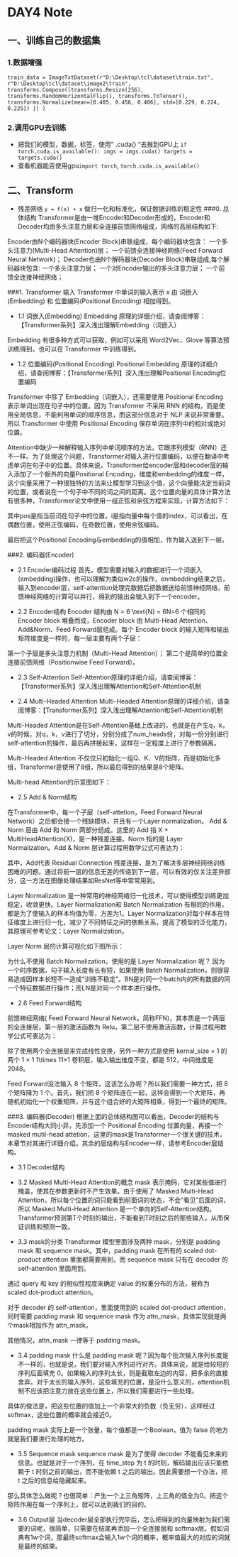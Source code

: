 # DAY4 Note
## 一、训练自己的数据集
### 1.数据增强
`train_data = ImageTxtDataset(r"D:\Desktop\tcl\dataset\train.txt",
                             r"D:\Desktop\tcl\dataset\image2\train",
                             transforms.Compose([transforms.Resize(256),
                                                 transforms.RandomHorizontalFlip(),
                                                 transforms.ToTensor(),
                                                 transforms.Normalize(mean=[0.485, 0.456, 0.406],
                                                                      std=[0.229, 0.224, 0.225])
                                                 ])
                             )`
### 2.调用GPU去训练
- 把我们的模型，数据，标签，使用” .cuda() “去推到GPU上
        `if torch.cuda.is_available():
            imgs = imgs.cuda()
            targets = targets.cuda()`
- 查看机器能否使用gpu`import torch`, `torch.cuda.is_available()`

## 二、Transform
- 残差网络 `y = f(x) + x` 做归一化和标准化，保证数据训练的稳定性
###0. 总体结构
Transformer是由一堆Encoder和Decoder形成的，Encoder和Decoder均由多头注意力层和全连接前馈网络组成，网络的高层结构如下:

Encoder由N个编码器块(Encoder Block)串联组成，每个编码器块包含：
一个多头注意力(Multi-Head Attention)层；
一个前馈全连接神经网络(Feed Forward Neural Network)；
Decoder也由N个解码器块(Decoder Block)串联组成,每个解码器块包含:
一个多头注意力层；
一个对Encoder输出的多头注意力层；
一个前馈全连接神经网络；

###1. Transformer 输入
Transformer 中单词的输入表示 x 由 词嵌入(Embedding) 和 位置编码(Positional Encoding) 相加得到。

- 1.1 词嵌入(Embedding)
Embedding 原理的详细介绍，请查阅博客：【Transformer系列】深入浅出理解Embedding（词嵌入）

Embedding 有很多种方式可以获取，例如可以采用 Word2Vec、Glove 等算法预训练得到，也可以在 Transformer 中训练得到。

- 1.2 位置编码(Positional Encoding)
Positional Embedding 原理的详细介绍，请查阅博客：【Transformer系列】深入浅出理解Positional Encoding位置编码

Transformer 中除了 Embedding（词嵌入），还需要使用 Positional Encoding 表示单词出现在句子中的位置。因为 Transformer 不采用 RNN 的结构，而是使用全局信息，不能利用单词的顺序信息，而这部分信息对于 NLP 来说非常重要。所以 Transformer 中使用 Positional Encoding 保存单词在序列中的相对或绝对位置。

Attention中缺少一种解释输入序列中单词顺序的方法，它跟序列模型（RNN）还不一样。为了处理这个问题，Transformer对输入进行位置编码，以便在翻译中考虑单词在句子中的位置。具体来说，Transformer给encoder层和decoder层的输入添加了一个额外的向量Positional Encoding，维度和embedding的维度一样，这个向量采用了一种很独特的方法来让模型学习到这个值，这个向量能决定当前词的位置，或者说在一个句子中不同的词之间的距离。这个位置向量的具体计算方法有很多种，Transformer论文中使用一组正弦和余弦方程来实现，计算方法如下：

其中pos是指当前词在句子中的位置，i是指向量中每个值的index，可以看出，在偶数位置，使用正弦编码，在奇数位置，使用余弦编码。

最后把这个Positional Encoding与embedding的值相加，作为输入送到下一层。


###2. 编码器(Encoder)
- 2.1 Encoder编码过程
首先，模型需要对输入的数据进行一个词嵌入(embedding)操作，也可以理解为类似w2c的操作，enmbedding结束之后，输入到encoder层，self-attention处理完数据后把数据送给前馈神经网络，前馈神经网络的计算可以并行，得到的输出会输入到下一个encoder。

- 2.2 Encoder结构
Encoder 结构由 N = 6 \text{N} = 6N=6 个相同的 Encoder block 堆叠而成，Encoder block 由 Multi-Head Attention、Add&Norm、Feed Forward层组成。每个 Encoder block 的输入矩阵和输出矩阵维度是一样的，每一层主要有两个子层：

第一个子层是多头注意力机制（Multi-Head Attention）；
第二个是简单的位置全连接前馈网络（Positionwise Feed Forward）。

- 2.3 Self-Attention
Self-Attention原理的详细介绍，请查阅博客：【Transformer系列】深入浅出理解Attention和Self-Attention机制

- 2.4 Multi-Headed Attention
Multi-Headed Attention原理的详细介绍，请查阅博客：【Transformer系列】深入浅出理解Attention和Self-Attention机制

Multi-Headed Attention是在Self-Attention基础上改进的，也就是在产生q，k，v的时候，对q，k，v进行了切分，分别分成了num_heads份，对每一份分别进行self-attention的操作，最后再拼接起来，这样在一定程度上进行了参数隔离。

Multi-Headed Attention 不仅仅只初始化一组Q、K、V的矩阵，而是初始化多组，Transformer是使用了8组，所以最后得到的结果是8个矩阵。

Multi-head Attention的示意图如下：


- 2.5 Add & Norm结构

在Transformer中，每一个子层（self-attetion，Feed Forward Neural Network）之后都会接一个残缺模块，并且有一个Layer normalization。
Add & Norm 层由 Add 和 Norm 两部分组成。这里的 Add 指 X + MultiHeadAttention(X)，是一种残差连接。Norm 指的是 Layer Normalization。Add & Norm 层计算过程用数学公式可表达为：

其中，Add代表 Residual Connection 残差连接，是为了解决多层神经网络训练困难的问题。通过将前一层的信息无差的传递到下一层，可以有效的仅关注差异部分，这一方法在图像处理结果如ResNet等中常常用到。

Layer Normalization 是一种常用的神经网络归一化技术，可以使得模型训练更加稳定，收敛更快。Layer Normalization和 Batch Normalization 有相同的作用，都是为了使输入的样本均值为零，方差为1。Layer Normalization对每个样本在特征维度上进行归一化，减少了不同特征之间的依赖关系，提高了模型的泛化能力，其原理可参考论文：Layer Normalization。

Layer Norm 层的计算可视化如下图所示：


为什么不使用 Batch Normalization，使用的是 Layer Normalization 呢？
因为一个时序数据，句子输入长度有长有短，如果使用 Batch Normalization，则很容易造成因样本长短不一造成“训练不稳定”。BN是对同一个batch内的所有数据的同一个特征数据进行操作；而LN是对同一个样本进行操作。

- 2.6 Feed Forward结构

前馈神经网络( Feed Forward Neural Network，简称FFN)，其本质是一个两层的全连接层，第一层的激活函数为 Relu，第二层不使用激活函数，计算过程用数学公式可表达为：

除了使用两个全连接层来完成线性变换，另外一种方式是使用 kernal_size = 1 的两个 1 × 1 1\times 11×1 卷积层，输入输出维度不变，都是 512，中间维度是 2048。

Feed Forward没法输入 8 个矩阵，这该怎么办呢？所以我们需要一种方式，把 8 个矩阵降为 1 个。首先，我们把 8 个矩阵连在一起，这样会得到一个大矩阵，再随机初始化一个权重矩阵，并与这个组合好的大矩阵相乘，得到一个最终的矩阵。

###3. 编码器(Decoder)
根据上面的总体结构图可以看出，Decoder的结构与Encoder结构大同小异，先添加一个 Positional Encoding 位置向量，再接一个masked mutil-head attetion，这里的mask是Transformer一个很关键的技术，本章节对其进行详细介绍。其余的层结构与Encoder一样，请参考Encoder层结构。

- 3.1 Decoder结构

- 3.2 Masked Multi-Head Attention的概念
mask 表示掩码，它对某些值进行掩盖，使其在参数更新时不产生效果。由于使用了 Masked Multi-Head Attention，所以每个位置的词只能看到前面词的状态，不会“看见”后面的词，所以 Masked Multi-Head Attention 是一个单向的Self-Attention结构。Transformer预测第T个时刻的输出，不能看到T时刻之后的那些输入，从而保证训练和预测一致。

- 3.3 mask的分类
Transformer 模型里面涉及两种 mask，分别是 padding mask 和 sequence mask。其中，padding mask 在所有的 scaled dot-product attention 里面都需要用到，而 sequence mask 只有在 decoder 的 self-attention 里面用到。

通过 query 和 key 的相似性程度来确定 value 的权重分布的方法，被称为 scaled dot-product attention。

对于 decoder 的 self-attention，里面使用到的 scaled dot-product attention，同时需要 padding mask 和 sequence mask 作为 attn_mask，具体实现就是两个mask相加作为 attn_mask。

其他情况，attn_mask 一律等于 padding mask。

- 3.4 padding mask
什么是 padding mask 呢？因为每个批次输入序列长度是不一样的，也就是说，我们要对输入序列进行对齐。具体来说，就是给较短的序列后面填充 0。如果输入的序列太长，则是截取左边的内容，把多余的直接舍弃。对于太长的输入序列，这些填充的位置，是没什么意义的，attention机制不应该把注意力放在这些位置上，所以我们需要进行一些处理。

具体的做法是，把这些位置的值加上一个非常大的负数（负无穷），这样经过 softmax，这些位置的概率就会接近0。

padding mask 实际上是一个张量，每个值都是一个Boolean，值为 false 的地方就是我们要进行处理的地方。

- 3.5 Sequence mask
sequence mask 是为了使得 decoder 不能看见未来的信息。也就是对于一个序列，在 time_step 为 t 的时刻，解码输出应该只能依赖于 t 时刻之前的输出，而不能依赖 t 之后的输出。因此需要想一个办法，把 t 之后的信息给隐藏起来。

那么具体怎么做呢？也很简单：产生一个上三角矩阵，上三角的值全为0。把这个矩阵作用在每一个序列上，就可以达到我们的目的。

- 3.6 Output层
当decoder层全部执行完毕后，怎么把得到的向量映射为我们需要的词呢，很简单，只需要在结尾再添加一个全连接层和 softmax层。假如词典有1w个词，那最终softmax会输入1w个词的概率，概率值最大的对应的词就是最终的结果。
